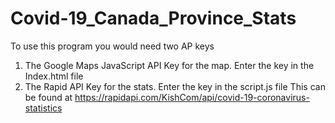 # Covid-19_Canada_Province_Stats

To use this program you would need two AP keys
1. The Google Maps JavaScript API Key for the map.
  Enter the key in the Index.html file
2. The Rapid API Key for the stats.
  Enter the key in the script.js file
This can be found at https://rapidapi.com/KishCom/api/covid-19-coronavirus-statistics
